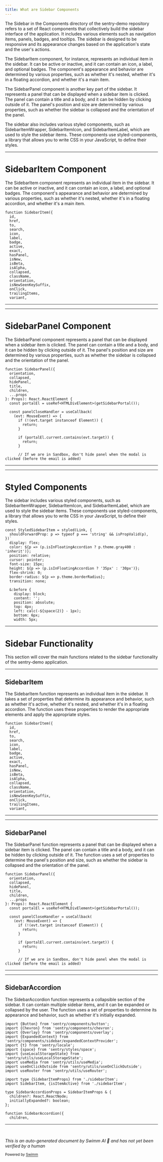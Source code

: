```yaml
---
title: What are Sidebar Components
---
```

The Sidebar in the Components directory of the sentry-demo repository refers to a set of React components that collectively build the sidebar interface of the application. It includes various elements such as navigation items, panels, badges, and tooltips. The sidebar is designed to be responsive and its appearance changes based on the application's state and the user's actions.

The SidebarItem component, for instance, represents an individual item in the sidebar. It can be active or inactive, and it can contain an icon, a label, and optional badges. The component's appearance and behavior are determined by various properties, such as whether it's nested, whether it's in a floating accordion, and whether it's a main item.

The SidebarPanel component is another key part of the sidebar. It represents a panel that can be displayed when a sidebar item is clicked. The panel can contain a title and a body, and it can be hidden by clicking outside of it. The panel's position and size are determined by various properties, such as whether the sidebar is collapsed and the orientation of the panel.

The sidebar also includes various styled components, such as SidebarItemWrapper, SidebarItemIcon, and SidebarItemLabel, which are used to style the sidebar items. These components use styled-components, a library that allows you to write CSS in your JavaScript, to define their styles.

<SwmSnippet path="/static/app/components/sidebar/sidebarItem.tsx" line="122">

---

# SidebarItem Component

The SidebarItem component represents an individual item in the sidebar. It can be active or inactive, and it can contain an icon, a label, and optional badges. The component's appearance and behavior are determined by various properties, such as whether it's nested, whether it's in a floating accordion, and whether it's a main item.

```tsx
function SidebarItem({
  id,
  href,
  to,
  search,
  icon,
  label,
  badge,
  active,
  exact,
  hasPanel,
  isNew,
  isBeta,
  isAlpha,
  collapsed,
  className,
  orientation,
  isNewSeenKeySuffix,
  onClick,
  trailingItems,
  variant,
```

---

</SwmSnippet>

<SwmSnippet path="/static/app/components/sidebar/sidebarPanel.tsx" line="63">

---

# SidebarPanel Component

The SidebarPanel component represents a panel that can be displayed when a sidebar item is clicked. The panel can contain a title and a body, and it can be hidden by clicking outside of it. The panel's position and size are determined by various properties, such as whether the sidebar is collapsed and the orientation of the panel.

```tsx
function SidebarPanel({
  orientation,
  collapsed,
  hidePanel,
  title,
  children,
  ...props
}: Props): React.ReactElement {
  const portalEl = useRef<HTMLDivElement>(getSidebarPortal());

  const panelCloseHandler = useCallback(
    (evt: MouseEvent) => {
      if (!(evt.target instanceof Element)) {
        return;
      }

      if (portalEl.current.contains(evt.target)) {
        return;
      }

      // If we are in Sandbox, don't hide panel when the modal is clicked (before the email is added)
```

---

</SwmSnippet>

<SwmSnippet path="/static/app/components/sidebar/sidebarItem.tsx" line="359">

---

# Styled Components

The sidebar includes various styled components, such as SidebarItemWrapper, SidebarItemIcon, and SidebarItemLabel, which are used to style the sidebar items. These components use styled-components, a library that allows you to write CSS in your JavaScript, to define their styles.

```tsx
const StyledSidebarItem = styled(Link, {
  shouldForwardProp: p => typeof p === 'string' && isPropValid(p),
})`
  display: flex;
  color: ${p => (p.isInFloatingAccordion ? p.theme.gray400 : 'inherit')};
  position: relative;
  cursor: pointer;
  font-size: 15px;
  height: ${p => (p.isInFloatingAccordion ? '35px' : '30px')};
  flex-shrink: 0;
  border-radius: ${p => p.theme.borderRadius};
  transition: none;

  &:before {
    display: block;
    content: '';
    position: absolute;
    top: 4px;
    left: calc(-${space(2)} - 1px);
    bottom: 6px;
    width: 5px;
```

---

</SwmSnippet>

# Sidebar Functionality

This section will cover the main functions related to the sidebar functionality of the sentry-demo application.

<SwmSnippet path="/static/app/components/sidebar/sidebarItem.tsx" line="122">

---

## SidebarItem

The SidebarItem function represents an individual item in the sidebar. It takes a set of properties that determine its appearance and behavior, such as whether it's active, whether it's nested, and whether it's in a floating accordion. The function uses these properties to render the appropriate elements and apply the appropriate styles.

```tsx
function SidebarItem({
  id,
  href,
  to,
  search,
  icon,
  label,
  badge,
  active,
  exact,
  hasPanel,
  isNew,
  isBeta,
  isAlpha,
  collapsed,
  className,
  orientation,
  isNewSeenKeySuffix,
  onClick,
  trailingItems,
  variant,
```

---

</SwmSnippet>

<SwmSnippet path="/static/app/components/sidebar/sidebarPanel.tsx" line="63">

---

## SidebarPanel

The SidebarPanel function represents a panel that can be displayed when a sidebar item is clicked. The panel can contain a title and a body, and it can be hidden by clicking outside of it. The function uses a set of properties to determine the panel's position and size, such as whether the sidebar is collapsed and the orientation of the panel.

```tsx
function SidebarPanel({
  orientation,
  collapsed,
  hidePanel,
  title,
  children,
  ...props
}: Props): React.ReactElement {
  const portalEl = useRef<HTMLDivElement>(getSidebarPortal());

  const panelCloseHandler = useCallback(
    (evt: MouseEvent) => {
      if (!(evt.target instanceof Element)) {
        return;
      }

      if (portalEl.current.contains(evt.target)) {
        return;
      }

      // If we are in Sandbox, don't hide panel when the modal is clicked (before the email is added)
```

---

</SwmSnippet>

<SwmSnippet path="/static/app/components/sidebar/sidebarAccordion.tsx" line="12">

---

## SidebarAccordion

The SidebarAccordion function represents a collapsible section of the sidebar. It can contain multiple sidebar items, and it can be expanded or collapsed by the user. The function uses a set of properties to determine its appearance and behavior, such as whether it's initially expanded.

```tsx
import {Button} from 'sentry/components/button';
import {Chevron} from 'sentry/components/chevron';
import {Overlay} from 'sentry/components/overlay';
import {ExpandedContext} from 'sentry/components/sidebar/expandedContextProvider';
import {t} from 'sentry/locale';
import {space} from 'sentry/styles/space';
import {useLocalStorageState} from 'sentry/utils/useLocalStorageState';
import useMedia from 'sentry/utils/useMedia';
import useOnClickOutside from 'sentry/utils/useOnClickOutside';
import useRouter from 'sentry/utils/useRouter';

import type {SidebarItemProps} from './sidebarItem';
import SidebarItem, {isItemActive} from './sidebarItem';

type SidebarAccordionProps = SidebarItemProps & {
  children?: React.ReactNode;
  initiallyExpanded?: boolean;
};

function SidebarAccordion({
  children,
```

---

</SwmSnippet>

&nbsp;

*This is an auto-generated document by Swimm AI 🌊 and has not yet been verified by a human*

<SwmMeta version="3.0.0" repo-id="Z2l0aHViJTNBJTNBc2VudHJ5LWRlbW8lM0ElM0FTd2ltbS1EZW1v" repo-name="sentry-demo" doc-type="overview"><sup>Powered by [Swimm](/)</sup></SwmMeta>
